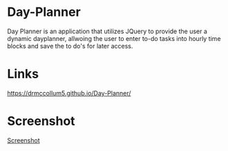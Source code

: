 # Day-Planner
Day Planner is an application that utilizes JQuery to provide the user a dynamic dayplanner, allwoing the user to enter to-do tasks into hourly time blocks and save the to do's for later access.


# Links
https://drmccollum5.github.io/Day-Planner/



# Screenshot
[Screenshot](./assets/Capture.PNG)
